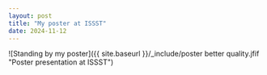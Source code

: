```yaml
---
layout: post
title: "My poster at ISSST"
date: 2024-11-12
---
```


![Standing by my poster]({{ site.baseurl }}/_include/poster better quality.jfif "Poster presentation at ISSST")
